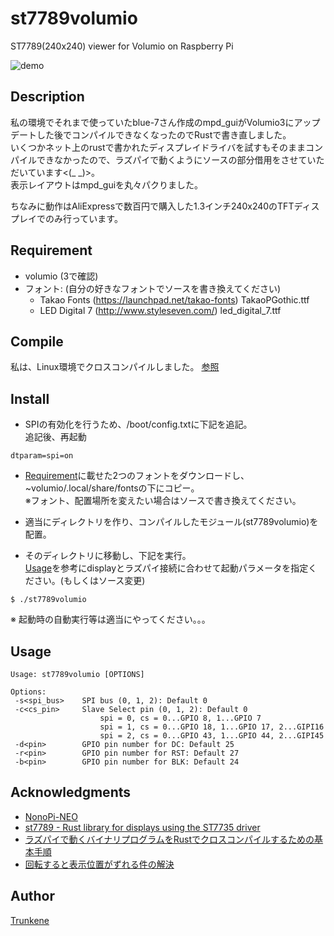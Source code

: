 st7789volumio
====
ST7789(240x240) viewer for Volumio on Raspberry Pi

![demo](LCDdemo.gif)

## Description
私の環境でそれまで使っていたblue-7さん作成のmpd_guiがVolumio3にアップデートした後でコンパイルできなくなったのでRustで書き直しました。  
いくつかネット上のrustで書かれたディスプレイドライバを試すもそのままコンパイルできなかったので、ラズパイで動くようにソースの部分借用をさせていただいています<(_ _)>。  
表示レイアウトはmpd_guiを丸々パクりました。

ちなみに動作はAliExpressで数百円で購入した1.3インチ240x240のTFTディスプレイでのみ行っています。

## Requirement
* volumio (3で確認)
* フォント: (自分の好きなフォントでソースを書き換えてください)  
    * Takao Fonts (https://launchpad.net/takao-fonts) TakaoPGothic.ttf   
    * LED Digital 7 (http://www.styleseven.com/) led_digital_7.ttf

## Compile
私は、Linux環境でクロスコンパイルしました。
[参照](#acknowledgments)

## Install
* SPIの有効化を行うため、/boot/config.txtに下記を追記。  
追記後、再起動
```
dtparam=spi=on
```

* [Requirement](#requirement)に載せた2つのフォントをダウンロードし、~volumio/.local/share/fontsの下にコピー。  
※フォント、配置場所を変えたい場合はソースで書き換えてください。

* 適当にディレクトリを作り、コンパイルしたモジュール(st7789volumio)を配置。

* そのディレクトリに移動し、下記を実行。  
[Usage](#usage)を参考にdisplayとラズパイ接続に合わせて起動パラメータを指定ください。(もしくはソース変更)
```
$ ./st7789volumio
```

※ 起動時の自動実行等は適当にやってください。。。

## Usage
```
Usage: st7789volumio [OPTIONS]  

Options:  
 -s<spi_bus>    SPI bus (0, 1, 2): Default 0  
 -c<cs_pin>     Slave Select pin (0, 1, 2): Default 0  
                    spi = 0, cs = 0...GPIO 8, 1...GPIO 7  
                    spi = 1, cs = 0...GPIO 18, 1...GPIO 17, 2...GIPI16  
                    spi = 2, cs = 0...GPIO 43, 1...GPIO 44, 2...GIPI45  
 -d<pin>        GPIO pin number for DC: Default 25  
 -r<pin>        GPIO pin number for RST: Default 27  
 -b<pin>        GPIO pin number for BLK: Default 24  
```

## Acknowledgments
* [NonoPi-NEO](https://github.com/blue777/NanoPi-NEO)
* [st7789 - Rust library for displays using the ST7735 driver](https://github.com/almindor/st7789)
* [ラズパイで動くバイナリプログラムをRustでクロスコンパイルするための基本手順](https://geek.tacoskingdom.com/blog/64)
* [回転すると表示位置がずれる件の解決](https://github.com/zephyrproject-rtos/zephyr/issues/32286#issuecomment-990594099)

## Author

[Trunkene](https://github.com/Trunkene)